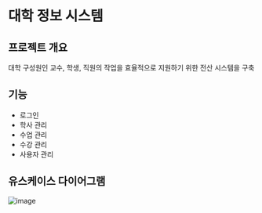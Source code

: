 대학 정보 시스템
=========================

## 프로젝트 개요

대학 구성원인 교수, 학생, 직원의 작업을 효율적으로 지원하기 위한 전산 시스템을 구축

## 기능
* 로그인
* 학사 관리
* 수업 관리
* 수강 관리
* 사용자 관리

## 유스케이스 다이어그램
![image](https://user-images.githubusercontent.com/23469797/31365534-ae67ad18-ada6-11e7-9471-8cae17088fd3.png)


